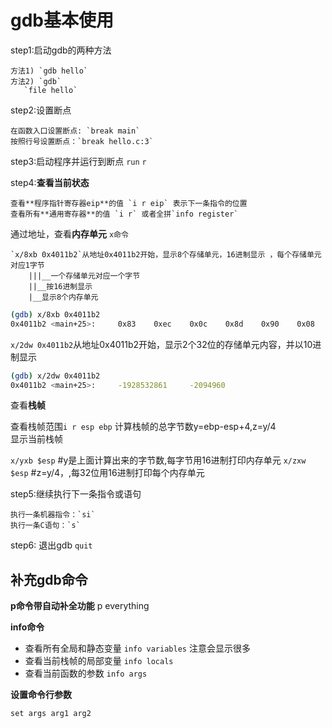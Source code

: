 # gdb基本使用

step1:启动gdb的两种方法

    方法1) `gdb hello`
    方法2) `gdb`
       `file hello`

step2:设置断点

    在函数入口设置断点: `break main`
    按照行号设置断点：`break hello.c:3`

step3:启动程序并运行到断点 `run` `r`

step4:**查看当前状态**

    查看**程序指针寄存器eip**的值 `i r eip` 表示下一条指令的位置
    查看所有**通用寄存器**的值 `i r` 或者全拼`info register`

通过地址，查看**内存单元**  `x命令`

	`x/8xb 0x4011b2`从地址0x4011b2开始，显示8个存储单元，16进制显示 ，每个存储单元对应1字节
		|||__一个存储单元对应一个字节
		||__按16进制显示
		|__显示8个内存单元

```sh
(gdb) x/8xb 0x4011b2
0x4011b2 <main+25>:     0x83    0xec    0x0c    0x8d    0x90    0x08    0xe0    0xff
```  

`x/2dw 0x4011b2`从地址0x4011b2开始，显示2个32位的存储单元内容，并以10进制显示

```sh
(gdb) x/2dw 0x4011b2
0x4011b2 <main+25>:     -1928532861     -2094960
```

查看**栈帧**

查看栈帧范围`i r esp ebp`
计算栈帧的总字节数y=ebp-esp+4,z=y/4  
显示当前栈帧

`x/yxb $esp`    #y是上面计算出来的字节数,每字节用16进制打印内存单元
`x/zxw $esp`    #z=y/4，,每32位用16进制打印每个内存单元

step5:继续执行下一条指令或语句

    执行一条机器指令：`si`
    执行一条C语句：`s`

step6: 退出gdb `quit`

## 补充gdb命令

**p命令带自动补全功能**
p everything

**info命令**

- 查看所有全局和静态变量 `info variables`  注意会显示很多
- 查看当前栈帧的局部变量 `info locals`
- 查看当前函数的参数 `info args`


**设置命令行参数**

`set args arg1 arg2`